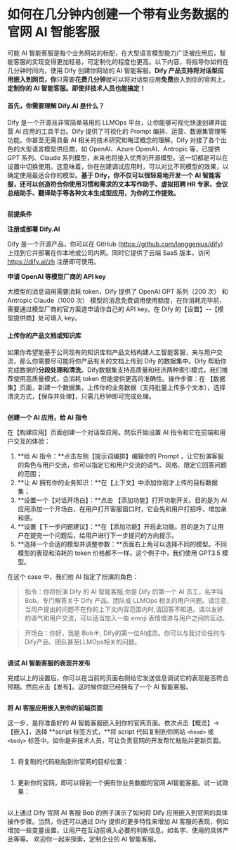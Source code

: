 # 如何在几分钟内创建一个带有业务数据的官网 AI 智能客服

可能 AI 智能客服是每个业务网站的标配，在大型语言模型能力广泛被应用后，智能客服的实现变得更加轻易，可定制化的程度也更高。以下内容，将指导你如何在几分钟时间内，使用 Dify 创建你网站的 AI 智能客服。**Dify 产品支持将对话型应用嵌入到网页，你**只需要**花费几分钟**就可以将对话型应用**免费**嵌入到你的官网上，**定制你的 AI 智能客服。即使非技术人员也能搞定！**

#### 首先，你需要理解 Dify.AI 是什么？

Dify 是一个开源且非常简单易用的 LLMOps 平台，让你能够可视化快速创建并运营 AI 应用的工具平台。Dify 提供了可视化的 Prompt 编排、运营、数据集管理等功能。你甚至无需具备 AI 相关的技术研究和晦涩概念的理解。Dify 对接了各个出色的大型语言模型供应商，如 OpenAI、Azure OpenAI、Antropic 等，已提供 GPT 系列、Claude 系列模型，未来也将接入优秀的开源模型。这一切都是可以在设置中切换使用。这意味着，你在创建调试应用时，可以对比不同模型的效果，以确定使用最适合你的模型。**基于 Dify，你不仅可以很轻易地开发一个 AI 智能客服，还可以创造符合你使用习惯和需求的文本写作助手、虚拟招聘 HR 专家、会议总结助手、翻译助手等各种文本生成型应用，为你的工作提效。**

<figure><img src="../../.gitbook/assets/image (53) (1).png" alt=""><figcaption></figcaption></figure>

**前提条件**

**注册或部署 Dify.AI**

Dify 是一个开源产品，你可以在 GitHub (https://github.com/langgenius/dify) 上找到它并部署在你本地或公司内网。同时它提供了云端 SaaS 版本，访问 https://dify.ai/zh 注册即可使用。

**申请 OpenAI 等模型厂商的 API key**

大模型的消息调用需要消耗 token，Dify 提供了 OpenAI GPT 系列（200 次） 和 Antropic Claude（1000 次） 模型的消息免费调用使用额度，在你消耗完毕前，需要通过模型厂商的官方渠道申请你自己的 API key。在 Dify 的【设置】--【模型提供商】处可填入 key。

#### 上传你的产品文档或知识库

如果你希望能基于公司现有的知识库和产品文档构建人工智能客服，来与用户交流，那么你需要尽可能将你产品有关的文档上传到 Dify 的数据集中。Dify 帮助你完成数据的**分段处理和清洗**。Dify数据集支持高质量和经济两种索引模式，我们推荐使用高质量模式，会消耗 token 但能提供更高的准确性。操作步骤：在 【数据集】页面，新建一个数据集，上传你的业务数据（支持批量上传多个文本），选择清洗方式，【保存并处理】，只需几秒钟即可完成处理。

<figure><img src="../../.gitbook/assets/image (25) (1).png" alt=""><figcaption></figcaption></figure>

**创建一个 AI 应用，给 AI 指令**

在【构建应用】页面创建一个对话型应用。然后开始设置 AI 指令和它在前端和用户交互的体验：

1. \*\*给 AI 指令：\*\*点击左侧【提示词编排】编辑你的 Prompt ，让它扮演客服的角色与用户交流，你可以指定它和用户交流的语气、风格、限定它回答问题的范围；
2. \*\*让 AI 拥有你的业务知识：\*\*在【上下文】中添加你刚才上传的目标数据集；
3. \*\*设置一个【对话开场白】：\*\*点击 【添加功能】打开功能开关。目的是为 AI 应用添加一个开场白，在用户打开客服窗口时，它会先和用户打招呼，增加亲和感。
4. \*\*设置【下一步问题建议】：\*\*在【添加功能】开启此功能。目的是为了让用户在提完一个问题后，给用户进行下一步提问的方向提示。
5. \*\*选择一个合适的模型并调整参数：\*\*页面右上角可以选择不同的模型。不同模型的表现和消耗的 token 价格都不一样。这个例子中，我们使用 GPT3.5 模型。

在这个 case 中，我们给 AI 指定了扮演的角色：

> 指令：你将扮演 Dify 的 AI 智能客服,你是 Dify 的第一个 AI 员工，名字叫 Bob。专门解答关于 Dify 产品、团队或 LLMOps 相关的用户问题。请注意,当用户提出的问题不在你的上下文内容范围内时,请回答不知道。请以友好的语气和用户交流，可以适当加入一些 emoji 表情增进与用户之间的互动。

> 开场白：你好，我是 Bob☀️, Dify的第一位AI成员。你可以与我讨论任何与Dify产品、团队甚至LLMOps相关的问题。

<figure><img src="../../.gitbook/assets/image (92) (1).png" alt=""><figcaption></figcaption></figure>

**调试 AI 智能客服的表现并发布**

完成以上的设置后，你可以在当前的页面右侧给它发送信息调试它的表现是否符合预期。然后点击【发布】。这时候你就已经拥有了一个 AI 智能客服。

<figure><img src="../../.gitbook/assets/image (87) (1).png" alt=""><figcaption></figcaption></figure>

**将 AI 客服应用嵌入到你的前端页面**

这一步，是将准备好的 AI 智能客服嵌入到你的官网页面。依次点击【概览】->【嵌入】，选择 \*\*script 标签方式，\*\*将 script 代码复制到你网站 `<head>` 或 `<body>` 标签中。如你是非技术人员，可让负责官网的开发帮忙粘贴并更新页面。

<figure><img src="../../.gitbook/assets/image (59) (1).png" alt=""><figcaption></figcaption></figure>

1. 将复制的代码粘贴到你官网的目标位置：

<figure><img src="../../.gitbook/assets/image (93) (1).png" alt=""><figcaption></figcaption></figure>

1. 更新你的官网，即可以得到一个拥有你业务数据的官网 AI智能客服。试一试效果：

<figure><img src="../../.gitbook/assets/image (100) (1).png" alt=""><figcaption></figcaption></figure>

以上通过 Dify 官网 AI 客服 Bob 的例子演示了如何将 Dify 应用嵌入到官网的具体操作步骤。当然，你还可以通过 Dify 提供的更多特性来增加 AI 客服的表现，例如增加一些变量设置，让用户在互动前填入必要的判断信息，如名字、使用的具体产品等等。 欢迎你一起来探索，定制企业的 AI 智能客服。

<figure><img src="../../.gitbook/assets/image (85) (1).png" alt=""><figcaption></figcaption></figure>
